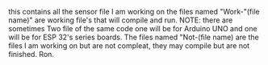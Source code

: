 this contains all the sensor file I am working on
the files named "Work-"(file name)" are working file's
that will compile and run.
NOTE: there are sometimes Two file of the same code
one will be for Arduino UNO and one will be for 
ESP 32's series boards.
The files named  "Not-(file name) are the files I am
working on but are not compleat, they may compile but are not finished.
Ron.
